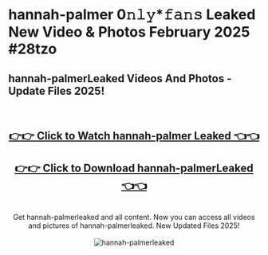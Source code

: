 # hannah-palmer 0𝚗𝚕𝚢*𝚏𝚊𝚗𝚜 Leaked New Video & Photos February 2025 #28tzo

<h2>hannah-palmerLeaked Videos And Photos - Update Files 2025!</h2>
<br>
<div align="center">
<h2><a href="https://mediaupload.pro?title=hannah-palmer&ref=11F" rel="nofollow">👉👉 Click to Watch hannah-palmer Leaked 👈👈</a></h2>
<h2><a href="https://mediaupload.pro?title=hannah-palmer&ref=11F" rel="nofollow">👉👉 Click to Download hannah-palmerLeaked 👈👈</a></h2>
<br>
Get hannah-palmerleaked and all content. Now you can access all videos and pictures of hannah-palmerleaked. New Updated Files 2025!
<br>
<br>
<a href="https://mediaupload.pro?title=hannah-palmer&ref=11F" rel="nofollow" data-target="animated-image.originalLink"><img src="https://i.ibb.co/Gkj2r4b/banner.png" alt="hannah-palmerleaked" style="max-width: 100%; display: inline-block;" data-target="animated-image.originalImage"></a>
</div>
<br>

